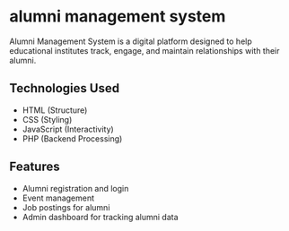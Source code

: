 # alumni management system
Alumni Management System is a digital platform designed to help educational institutes track, engage, and maintain relationships with their alumni.

## Technologies Used
- HTML (Structure)
- CSS (Styling)
- JavaScript (Interactivity)
- PHP (Backend Processing)

## Features
- Alumni registration and login
- Event management
- Job postings for alumni
- Admin dashboard for tracking alumni data
